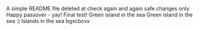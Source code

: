 A simple README file
deleted at
check again
and again
safe changes only
Happy passover - yay!
Final test!
Green island in the sea
Green island in the sea :)
Islands in the sea
bgxcbcvx
